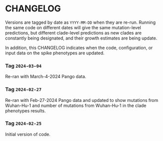 # CHANGELOG

Versions are tagged by date as `YYYY-MM-DD` when they are re-run.
Running the same code on different dates will give the same mutation-level predictions, but different clade-level predictions as new clades are constantly being designated, and their growth estimates are being update.

In addition, this CHANGELOG indicates when the code, configuration, or input data on the spike phenotypes are updated.

### Tag `2024-03-04`
Re-ran with March-4-2024 Pango data.

### Tag `2024-02-27`
Re-ran with Feb-27-2024 Pango data and updated to show mutations from Wuhan-Hu-1 and number of mutations from Wuhan-Hu-1 in the clade phenotypes results.

### Tag `2024-02-25`
Initial version of code.
